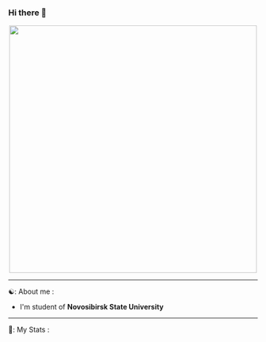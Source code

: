 ### Hi there 👋

<div id="header" align="center">
  <img src="https://github.com/AtomJ2/AtomJ2/assets/42699170/9b5bab01-de2e-4fdc-9ca7-2dfeb1accdd1" width="500"/>
</div>

---

☯️: About me :
- I'm student of **Novosibirsk State University**

---

👾: My Stats :
<div id="stat" align="center">
    <img src="https://github-profile-summary-cards.vercel.app/api/cards/profile-details?username=AtomJ2&theme=jolly" alt=""/>
    <img src="https://github-profile-summary-cards.vercel.app/api/cards/most-commit-language?username=AtomJ2&theme=jolly" alt=""/>
     <img src="https://github-profile-summary-cards.vercel.app/api/cards/stats?username=AtomJ2&theme=jolly" alt=""/>
</div>
